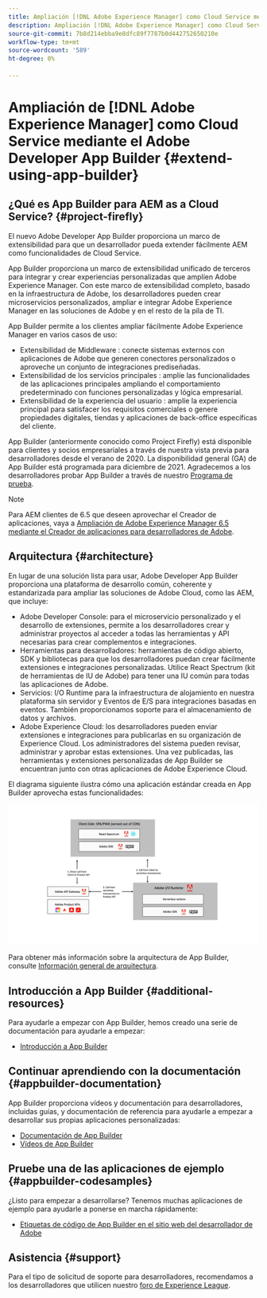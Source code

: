 ```yaml
---
title: Ampliación [!DNL Adobe Experience Manager] como Cloud Service mediante el Creador de aplicaciones para desarrolladores de Adobe.
description: Ampliación [!DNL Adobe Experience Manager] como Cloud Service mediante el Creador de aplicaciones para desarrolladores de Adobe.
source-git-commit: 7b8d214ebba9e8dfc89f7787b0d442752650210e
workflow-type: tm+mt
source-wordcount: '589'
ht-degree: 0%

---
```



# Ampliación de [!DNL Adobe Experience Manager] como Cloud Service mediante el Adobe Developer App Builder {#extend-using-app-builder}

## ¿Qué es App Builder para AEM as a Cloud Service? {#project-firefly}

El nuevo Adobe Developer App Builder proporciona un marco de extensibilidad para que un desarrollador pueda extender fácilmente AEM como funcionalidades de Cloud Service.

App Builder proporciona un marco de extensibilidad unificado de terceros para integrar y crear experiencias personalizadas que amplíen Adobe Experience Manager. Con este marco de extensibilidad completo, basado en la infraestructura de Adobe, los desarrolladores pueden crear microservicios personalizados, ampliar e integrar Adobe Experience Manager en las soluciones de Adobe y en el resto de la pila de TI.

App Builder permite a los clientes ampliar fácilmente Adobe Experience Manager en varios casos de uso:

* Extensibilidad de Middleware : conecte sistemas externos con aplicaciones de Adobe que generen conectores personalizados o aproveche un conjunto de integraciones prediseñadas.
* Extensibilidad de los servicios principales : amplíe las funcionalidades de las aplicaciones principales ampliando el comportamiento predeterminado con funciones personalizadas y lógica empresarial.
* Extensibilidad de la experiencia del usuario : amplíe la experiencia principal para satisfacer los requisitos comerciales o genere propiedades digitales, tiendas y aplicaciones de back-office específicas del cliente.

App Builder (anteriormente conocido como Project Firefly) está disponible para clientes y socios empresariales a través de nuestra vista previa para desarrolladores desde el verano de 2020. La disponibilidad general (GA) de App Builder está programada para diciembre de 2021. Agradecemos a los desarrolladores probar App Builder a través de nuestro [Programa de prueba](http://adobe.ly/appbuilder-trial).

>[!NOTE]
>
> Para AEM clientes de 6.5 que deseen aprovechar el Creador de aplicaciones, vaya a [Ampliación de Adobe Experience Manager 6.5 mediante el Creador de aplicaciones para desarrolladores de Adobe](https://experienceleague.adobe.com/docs/experience-manager-65/developing/extending-aem/app-builder.html).

## Arquitectura {#architecture}

En lugar de una solución lista para usar, Adobe Developer App Builder proporciona una plataforma de desarrollo común, coherente y estandarizada para ampliar las soluciones de Adobe Cloud, como las AEM, que incluye:

* Adobe Developer Console: para el microservicio personalizado y el desarrollo de extensiones, permite a los desarrolladores crear y administrar proyectos al acceder a todas las herramientas y API necesarias para crear complementos e integraciones.
* Herramientas para desarrolladores: herramientas de código abierto, SDK y bibliotecas para que los desarrolladores puedan crear fácilmente extensiones e integraciones personalizadas. Utilice React Spectrum (kit de herramientas de IU de Adobe) para tener una IU común para todas las aplicaciones de Adobe.
* Servicios: I/O Runtime para la infraestructura de alojamiento en nuestra plataforma sin servidor y Eventos de E/S para integraciones basadas en eventos. También proporcionamos soporte para el almacenamiento de datos y archivos.
* Adobe Experience Cloud: los desarrolladores pueden enviar extensiones e integraciones para publicarlas en su organización de Experience Cloud. Los administradores del sistema pueden revisar, administrar y aprobar estas extensiones. Una vez publicadas, las herramientas y extensiones personalizadas de App Builder se encuentran junto con otras aplicaciones de Adobe Experience Cloud.

El diagrama siguiente ilustra cómo una aplicación estándar creada en App Builder aprovecha estas funcionalidades:

![Arquitectura](/help/implementing/developing/extending/assets/firefly-architecture.jpg)

Para obtener más información sobre la arquitectura de App Builder, consulte [Información general de arquitectura](https://www.adobe.io/project-firefly/docs/guides/).

## Introducción a App Builder {#additional-resources}

Para ayudarle a empezar con App Builder, hemos creado una serie de documentación para ayudarle a empezar:

* [Introducción a App Builder](https://www.adobe.io/project-firefly/docs/getting_started/)

## Continuar aprendiendo con la documentación {#appbuilder-documentation}

App Builder proporciona vídeos y documentación para desarrolladores, incluidas guías, y documentación de referencia para ayudarle a empezar a desarrollar sus propias aplicaciones personalizadas:

* [Documentación de App Builder](https://www.adobe.io/project-firefly/docs/overview/)
* [Vídeos de App Builder](https://www.youtube.com/playlist?list=PLcVEYUqU7VRfDij-Jbjyw8S8EzW073F_o)

## Pruebe una de las aplicaciones de ejemplo {#appbuilder-codesamples}

¿Listo para empezar a desarrollarse? Tenemos muchas aplicaciones de ejemplo para ayudarle a ponerse en marcha rápidamente:

* [Etiquetas de código de App Builder en el sitio web del desarrollador de Adobe](https://www.adobe.io/project-firefly/docs/resources/)

## Asistencia {#support}

Para el tipo de solicitud de soporte para desarrolladores, recomendamos a los desarrolladores que utilicen nuestro [foro de Experience League](https://experienceleaguecommunities.adobe.com/t5/project-firefly/ct-p/project-firefly).
